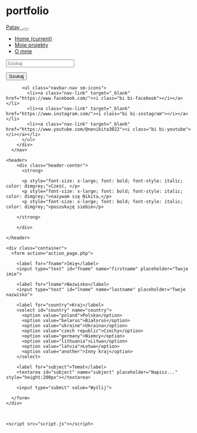 # portfolio

<!DOCTYPE html>
<html lang="pl">
<head>
  <style>
  body {  height: 100%;margin: 0;
      
      background-image: url("https://images.pexels.com/photos/925743/pexels-photo-925743.jpeg?auto=compress&cs=tinysrgb&w=1260&h=750&dpr=2");
      height: 100%;
      background-position: center;
      background-repeat: no-repeat;
      background-size: cover;
     
    }
  </style>
    <meta charset="UTF-8">
    <meta name="viewport" content="width=device-width, initial-scale=1.0">
    <title>Patay</title>
    <link href="https://cdn.jsdelivr.net/npm/bootstrap@5.2.1/dist/css/bootstrap.min.css" rel="stylesheet" integrity="sha384-iYQeCzEYFbKjA/T2uDLTpkwGzCiq6soy8tYaI1GyVh/UjpbCx/TYkiZhlZB6+fzT" crossorigin="anonymous">
    <link href="/path/to/css/font-awesome.css" rel="stylesheet">
    <link rel="stylesheet" type="text/css" href="/path/to/css/bootstrap-social.css" />
    <link href="/path/to/css/font-awesome.css" rel="stylesheet">
    <link rel="stylesheet" href="https://cdn.jsdelivr.net/npm/bootstrap-icons@1.11.1/font/bootstrap-icons.css">
    <link rel="stylesheet" href="styles.css">
    <link rel="icon" href="images/favicon.ico" type="image/x-icon">
</head>

<body>

  <nav class="navbar navbar-expand-lg navbar-light bg-light">
    <a class="navbar-brand" href="#">
      Patay
      <img src="images/favicon.ico" alt="">
    </a>
    <button class="navbar-toggler" type="button" data-toggle="collapse" data-target="#navbarNavDropdown" aria-controls="navbarNavDropdown" aria-expanded="false" aria-label="Toggle navigation">
      <span class="navbar-toggler-icon"></span>
    </button>
    <div class="collapse navbar-collapse" id="navbarNavDropdown">
      <ul class="navbar-nav">
        <li class="nav-item active">
          <a class="nav-link" href="/portfolio.html">Home <span class="sr-only">(current)</span></a>
        </li>
        <li class="nav-item">
          <a class="nav-link" href="/Moje projekty.html">Moje projekty</a>
        </li>
        <li class="nav-item">
          <a class="nav-link" href="/Informacja.html">O mnie</a>
        </li>
      </ul>
    </div>
    <form class="form-inline">
      <input class="form-control mr-sm-2" type="search" placeholder="Szukaj" aria-label="Search">
      <p></p>
      <button class="btn btn-outline-success my-2 my-sm-0" type="submit">Szukaj</button>
    </form>
  
  

          <ul class="navbar-nav sm-icons">
            <li><a class="nav-link" target="_blank" href="https://www.facebook.com/"><i class="bi bi-facebook"></i></a></li>
            <li><a class="nav-link" target="_blank" href="https://www.instagram.com/"><i class="bi bi-instagram"></i></a></li>
            <li><a class="nav-link" target="_blank" href="https://www.youtube.com/@nenikita3022"><i class="bi bi-youtube"></i></a></li>
          </ul>
        </div>
      </nav>

    <header>
        <div class="header-center">
          <strong>
            
          <p style="font-size: x-large; font: bold; font-style: italic; color: dimgrey;">Cześć, </p> 
          <p style="font-size: x-large; font: bold; font-style: italic; color: dimgrey;">nazywam się Nikita,</p> 
          <p style="font-size: x-large; font: bold; font-style: italic; color: dimgrey;">poszukuję siebie</p>

        </strong>

        </div>
        
    </header>

    <div class="container">
      <form action="action_page.php">
    
        <label for="fname">Imię</label>
        <input type="text" id="fname" name="firstname" placeholder="Twoje imie">
    
        <label for="lname">Nazwisko</label>
        <input type="text" id="lname" name="lastname" placeholder="Twoje nazwisko">
    
        <label for="country">Kraj</label>
        <select id="country" name="country">
          <option value="poland">Polska</option>
          <option value="belarus">Białoruś</option>
          <option value="ukraine">Ukraina</option>
          <option value="czech republic">Czechy</option>
          <option value="germany">Niemcy</option>
          <option value="lithuania">Litwa</option>
          <option value="latvia">Łotwa</option>
          <option value="another">Inny kraj</option>
        </select>
    
        <label for="subject">Temat</label>
        <textarea id="subject" name="subject" placeholder="Napisz..." style="height:200px"></textarea>
    
        <input type="submit" value="Wyślij">
    
      </form>
    </div>

    

    <script src="script.js"></script>

</body>
</html>

